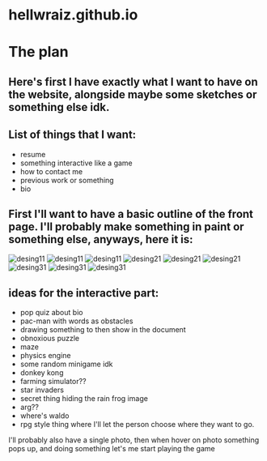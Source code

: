 # hellwraiz.github.io

# The plan

## Here's first I have exactly what I want to have on the website, alongside maybe some sketches or something else idk.

## List of things that I want:
* resume
* something interactive like a game
* how to contact me
* previous work or something
* bio

## First I'll want to have a basic outline of the front page. I'll probably make something in paint or something else, anyways, here it is:

![desing11](designing/design11.png)
![desing11](designing/design12.png)
![desing11](designing/design13.png)
![desing21](designing/design21.png)
![desing21](designing/design22.png)
![desing21](designing/design23.png)
![desing31](designing/design31.png)
![desing31](designing/design32.png)
![desing31](designing/design33.png)

## ideas for the interactive part:
* pop quiz about bio
* pac-man with words as obstacles
* drawing something to then show in the document
* obnoxious puzzle
* maze
* physics engine
* some random minigame idk
* donkey kong
* farming simulator??
* star invaders
* secret thing hiding the rain frog image
* arg??
* where's waldo
* rpg style thing where I'll let the person choose where they want to go.

I'll probably also have a single photo, then when hover on photo something pops up, and doing something let's me start playing the game



